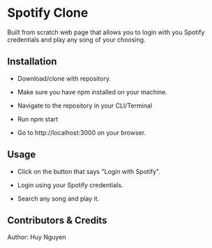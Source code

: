 # Spotify Clone

Built from scratch web page that allows you to login with you Spotify credentials and play any song of your choosing.

## Installation

- Download/clone with repository.

- Make sure you have npm installed on your machine.

- Navigate to the repository in your CLI/Terminal

- Run npm start

- Go to http://localhost:3000 on your browser.

## Usage

- Click on the button that says "Login with Spotify".

- Login using your Spotify credentials.

- Search any song and play it.

## Contributors & Credits

Author: Huy Nguyen
